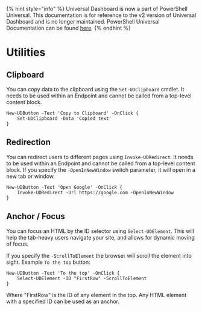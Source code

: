 ﻿{% hint style="info" %}
Universal Dashboard is now a part of PowerShell Universal. This documentation is for reference to the v2 version of Universal Dashboard and is no longer maintained. PowerShell Universal Documentation can be found [here](https://docs.ironmansoftware.com).
{% endhint %}


# Utilities

## Clipboard

You can copy data to the clipboard using the `Set-UDClipboard` cmdlet. It needs to be used within an Endpoint and cannot be called from a top-level content block.

```text
New-UDButton -Text 'Copy to Clipboard' -OnClick {
    Set-UDClipboard -Data 'Copied text'
}
```

## Redirection

You can redirect users to different pages using `Invoke-UDRedirect`. It needs to be used within an Endpoint and cannot be called from a top-level content block. If you specify the `-OpenInNewWindow` switch parameter, it will open in a new tab or window.

```text
New-UDButton -Text 'Open Google' -OnClick {
    Invoke-UDRedirect -Url https://google.com -OpenInNewWindow
}
```

## Anchor / Focus

You can focus an HTML by the ID selector using `Select-UDElement`. This will help the tab-heavy users navigate your site, and allows for dynamic moving of focus.

If you specify the `-ScrollToElement` the browser will scroll the element into sight. Example `To the top` button:

```text
New-UDButton -Text 'To the top' -OnClick {
    Select-UDElement -ID "FirstRow" -ScrollToElement
}
```

Where "FirstRow" is the ID of any element in the top. Any HTML element with a specified ID can be used as an anchor.



